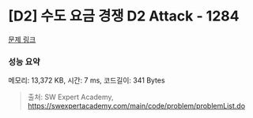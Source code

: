 # [D2] 수도 요금 경쟁 D2 Attack - 1284 

[문제 링크](https://swexpertacademy.com/main/code/problem/problemDetail.do?contestProbId=AV189xUaI8UCFAZN) 

### 성능 요약

메모리: 13,372 KB, 시간: 7 ms, 코드길이: 341 Bytes



> 출처: SW Expert Academy, https://swexpertacademy.com/main/code/problem/problemList.do
